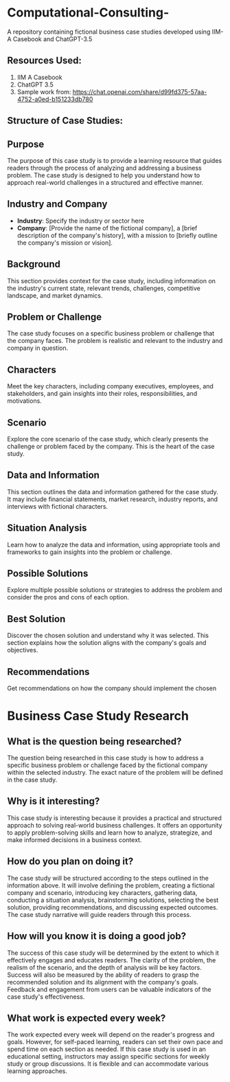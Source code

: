 # Computational-Consulting-
A repository containing fictional business case studies developed using IIM-A Casebook and ChatGPT-3.5

## Resources Used:

1. IIM A Casebook
2. ChatGPT 3.5
3. Sample work from: https://chat.openai.com/share/d99fd375-57aa-4752-a0ed-b151233db780

## Structure of Case Studies:

## Purpose
The purpose of this case study is to provide a learning resource that guides readers through the process of analyzing and addressing a business problem. The case study is designed to help you understand how to approach real-world challenges in a structured and effective manner.

## Industry and Company
- **Industry**: Specify the industry or sector here
- **Company**: [Provide the name of the fictional company], a [brief description of the company's history], with a mission to [briefly outline the company's mission or vision].

## Background
This section provides context for the case study, including information on the industry's current state, relevant trends, challenges, competitive landscape, and market dynamics.

## Problem or Challenge
The case study focuses on a specific business problem or challenge that the company faces. The problem is realistic and relevant to the industry and company in question.

## Characters
Meet the key characters, including company executives, employees, and stakeholders, and gain insights into their roles, responsibilities, and motivations.

## Scenario
Explore the core scenario of the case study, which clearly presents the challenge or problem faced by the company. This is the heart of the case study.

## Data and Information
This section outlines the data and information gathered for the case study. It may include financial statements, market research, industry reports, and interviews with fictional characters.

## Situation Analysis
Learn how to analyze the data and information, using appropriate tools and frameworks to gain insights into the problem or challenge.

## Possible Solutions
Explore multiple possible solutions or strategies to address the problem and consider the pros and cons of each option.

## Best Solution
Discover the chosen solution and understand why it was selected. This section explains how the solution aligns with the company's goals and objectives.

## Recommendations
Get recommendations on how the company should implement the chosen


# Business Case Study Research

## What is the question being researched?
The question being researched in this case study is how to address a specific business problem or challenge faced by the fictional company within the selected industry. The exact nature of the problem will be defined in the case study.

## Why is it interesting?
This case study is interesting because it provides a practical and structured approach to solving real-world business challenges. It offers an opportunity to apply problem-solving skills and learn how to analyze, strategize, and make informed decisions in a business context.

## How do you plan on doing it?
The case study will be structured according to the steps outlined in the information above. It will involve defining the problem, creating a fictional company and scenario, introducing key characters, gathering data, conducting a situation analysis, brainstorming solutions, selecting the best solution, providing recommendations, and discussing expected outcomes. The case study narrative will guide readers through this process.

## How will you know it is doing a good job?
The success of this case study will be determined by the extent to which it effectively engages and educates readers. The clarity of the problem, the realism of the scenario, and the depth of analysis will be key factors. Success will also be measured by the ability of readers to grasp the recommended solution and its alignment with the company's goals. Feedback and engagement from users can be valuable indicators of the case study's effectiveness.

## What work is expected every week?
The work expected every week will depend on the reader's progress and goals. However, for self-paced learning, readers can set their own pace and spend time on each section as needed. If this case study is used in an educational setting, instructors may assign specific sections for weekly study or group discussions. It is flexible and can accommodate various learning approaches.



